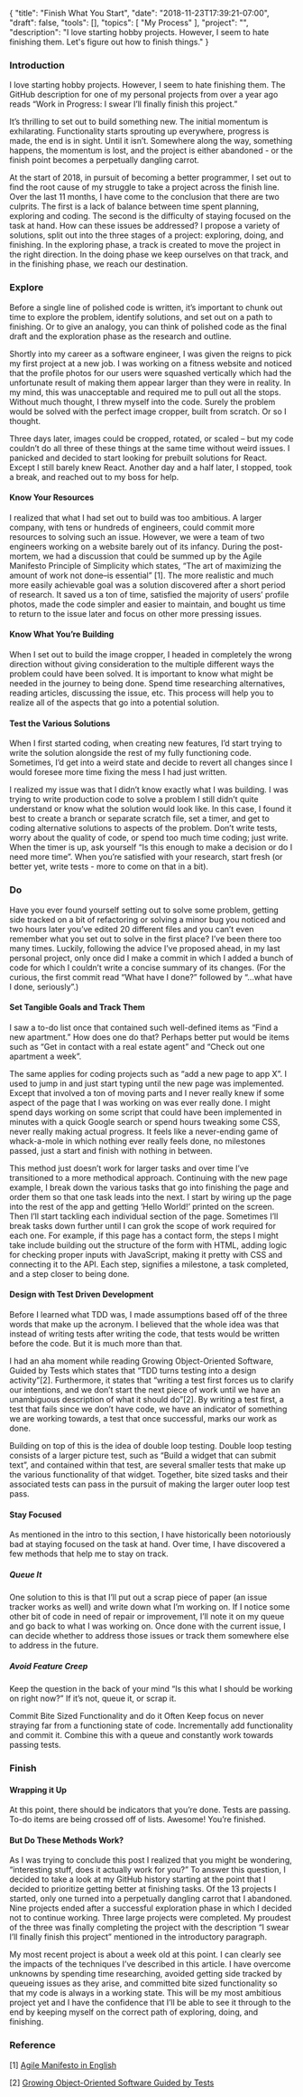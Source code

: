 {
    "title": "Finish What You Start",
    "date": "2018-11-23T17:39:21-07:00",
    "draft": false,
    "tools": [],
    "topics": [
        "My Process"
    ],
    "project": "",
    "description": "I love starting hobby projects. However, I seem to hate finishing them. Let's figure out how to finish things."
}

### Introduction

I love starting hobby projects. However, I seem to hate finishing them. The GitHub description for one of my personal projects from over a year ago reads “Work in Progress: I swear I’ll finally finish this project.”

It’s thrilling to set out to build something new. The initial momentum is exhilarating. Functionality starts sprouting up everywhere, progress is made, the end is in sight. Until it isn’t. Somewhere along the way, something happens, the momentum is lost, and the project is either abandoned - or the finish point becomes a perpetually dangling carrot.

At the start of 2018, in pursuit of becoming a better programmer, I set out to find the root cause of my struggle to take a project across the finish line. Over the last 11 months, I have come to the conclusion that there are two culprits. The first is a lack of balance between time spent planning, exploring and coding. The second is the difficulty of staying focused on the task at hand. How can these issues be addressed? I propose a variety of solutions, split out into the three stages of a project: exploring, doing, and finishing. In the exploring phase, a track is created to move the project in the right direction. In the doing phase we keep ourselves on that track, and in the finishing phase, we reach our destination.

### Explore

Before a single line of polished code is written, it’s important to chunk out time to explore the problem, identify solutions, and set out on a path to finishing. Or to give an analogy, you can think of polished code as the final draft and the exploration phase as the research and outline.

Shortly into my career as a software engineer, I was given the reigns to pick my first project at a new job. I was working on a fitness website and noticed that the profile photos for our users were squashed vertically which had the unfortunate result of making them appear larger than they were in reality. In my mind, this was unacceptable and required me to pull out all the stops. Without much thought, I threw myself into the code. Surely the problem would be solved with the perfect image cropper, built from scratch. Or so I thought.

Three days later, images could be cropped, rotated, or scaled – but my code couldn’t do all three of these things at the same time without weird issues. I panicked and decided to start looking for prebuilt solutions for React. Except I still barely knew React. Another day and a half later, I stopped, took a break, and reached out to my boss for help.

#### Know Your Resources

I realized that what I had set out to build was too ambitious. A larger company, with tens or hundreds of engineers, could commit more resources to solving such an issue. However, we were a team of two engineers working on a website barely out of its infancy. During the post-mortem, we had a discussion that could be summed up by the Agile Manifesto Principle of Simplicity which states, “The art of maximizing the amount of work not done–is essential” [1]. The more realistic and much more easily achievable goal was a solution discovered after a short period of research. It saved us a ton of time, satisfied the majority of users’ profile photos, made the code simpler and easier to maintain, and bought us time to return to the issue later and focus on other more pressing issues.

#### Know What You’re Building

When I set out to build the image cropper, I headed in completely the wrong direction without giving consideration to the multiple different ways the problem could have been solved. It is important to know what might be needed in the journey to being done. Spend time researching alternatives, reading articles, discussing the issue, etc. This process will help you to realize all of the aspects that go into a potential solution.

#### Test the Various Solutions

When I first started coding, when creating new features, I’d start trying to write the solution alongside the rest of my fully functioning code. Sometimes, I’d get into a weird state and decide to revert all changes since I would foresee more time fixing the mess I had just written.

I realized my issue was that I didn’t know exactly what I was building. I was trying to write production code to solve a problem I still didn’t quite understand or know what the solution would look like. In this case, I found it best to create a branch or separate scratch file, set a timer, and get to coding alternative solutions to aspects of the problem. Don’t write tests, worry about the quality of code, or spend too much time coding; just write. When the timer is up, ask yourself “Is this enough to make a decision or do I need more time”. When you’re satisfied with your research, start fresh (or better yet, write tests - more to come on that in a bit).

### Do

Have you ever found yourself setting out to solve some problem, getting side tracked on a bit of refactoring or solving a minor bug you noticed and two hours later you’ve edited 20 different files and you can’t even remember what you set out to solve in the first place? I’ve been there too many times. Luckily, following the advice I’ve proposed ahead, in my last personal project, only once did I make a commit in which I added a bunch of code for which I couldn’t write a concise summary of its changes. (For the curious, the first commit read “What have I done?” followed by “…what have I done, seriously”.)

#### Set Tangible Goals and Track Them

I saw a to-do list once that contained such well-defined items as “Find a new apartment.” How does one do that? Perhaps better put would be items such as “Get in contact with a real estate agent” and “Check out one apartment a week”.

The same applies for coding projects such as “add a new page to app X”. I used to jump in and just start typing until the new page was implemented. Except that involved a ton of moving parts and I never really knew if some aspect of the page that I was working on was ever really done. I might spend days working on some script that could have been implemented in minutes with a quick Google search or spend hours tweaking some CSS, never really making actual progress. It feels like a never-ending game of whack-a-mole in which nothing ever really feels done, no milestones passed, just a start and finish with nothing in between.

This method just doesn’t work for larger tasks and over time I’ve transitioned to a more methodical approach. Continuing with the new page example, I break down the various tasks that go into finishing the page and order them so that one task leads into the next. I start by wiring up the page into the rest of the app and getting ‘Hello World!’ printed on the screen. Then I’ll start tackling each individual section of the page. Sometimes I’ll break tasks down further until I can grok the scope of work required for each one. For example, if this page has a contact form, the steps I might take include building out the structure of the form with HTML, adding logic for checking proper inputs with JavaScript, making it pretty with CSS and connecting it to the API. Each step, signifies a milestone, a task completed, and a step closer to being done.

#### Design with Test Driven Development

Before I learned what TDD was, I made assumptions based off of the three words that make up the acronym. I believed that the whole idea was that instead of writing tests after writing the code, that tests would be written before the code. But it is much more than that.

I had an aha moment while reading Growing Object-Oriented Software, Guided by Tests which states that “TDD turns testing into a design activity”[2]. Furthermore, it states that “writing a test first forces us to clarify our intentions, and we don’t start the next piece of work until we have an unambiguous description of what it should do”[2]. By writing a test first, a test that fails since we don’t have code, we have an indicator of something we are working towards, a test that once successful, marks our work as done.

Building on top of this is the idea of double loop testing. Double loop testing consists of a larger picture test, such as “Build a widget that can submit text”, and contained within that test, are several smaller tests that make up the various functionality of that widget. Together, bite sized tasks and their associated tests can pass in the pursuit of making the larger outer loop test pass.

#### Stay Focused

As mentioned in the intro to this section, I have historically been notoriously bad at staying focused on the task at hand. Over time, I have discovered a few methods that help me to stay on track.

##### Queue It

One solution to this is that I’ll put out a scrap piece of paper (an issue tracker works as well) and write down what I’m working on. If I notice some other bit of code in need of repair or improvement, I’ll note it on my queue and go back to what I was working on. Once done with the current issue, I can decide whether to address those issues or track them somewhere else to address in the future.

##### Avoid Feature Creep

Keep the question in the back of your mind “Is this what I should be working on right now?” If it’s not, queue it, or scrap it.

Commit Bite Sized Functionality and do it Often
Keep focus on never straying far from a functioning state of code. Incrementally add functionality and commit it. Combine this with a queue and constantly work towards passing tests.

### Finish

#### Wrapping it Up

At this point, there should be indicators that you’re done. Tests are passing. To-do items are being crossed off of lists. Awesome! You’re finished.

#### But Do These Methods Work?

As I was trying to conclude this post I realized that you might be wondering, “interesting stuff, does it actually work for you?” To answer this question, I decided to take a look at my GitHub history starting at the point that I decided to prioritize getting better at finishing tasks. Of the 13 projects I started, only one turned into a perpetually dangling carrot that I abandoned. Nine projects ended after a successful exploration phase in which I decided not to continue working. Three large projects were completed. My proudest of the three was finally completing the project with the description “I swear I’ll finally finish this project” mentioned in the introductory paragraph.

My most recent project is about a week old at this point. I can clearly see the impacts of the techniques I’ve described in this article. I have overcome unknowns by spending time researching, avoided getting side tracked by queueing issues as they arise, and committed bite sized functionality so that my code is always in a working state. This will be my most ambitious project yet and I have the confidence that I’ll be able to see it through to the end by keeping myself on the correct path of exploring, doing, and finishing.

### Reference
[1] [Agile Manifesto in English](http://agilemanifesto.org/iso/en/principles.html)

[2] [Growing Object-Oriented Software Guided by Tests](http://www.growing-object-oriented-software.com/)
